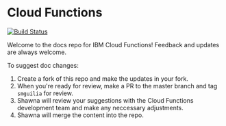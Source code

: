 # Cloud Functions

[![Build Status](https://travis.ibm.com/BlueMix-Fabric/bluewhisk-docs.svg?token=Rt7qrw9ADrkv4kFiywCq&branch=master)](https://travis.ibm.com/BlueMix-Fabric/bluewhisk-docs)

Welcome to the docs repo for IBM Cloud Functions! Feedback and updates are always welcome.






To suggest doc changes:

1. Create a fork of this repo and make the updates in your fork.
2. When you're ready for review, make a PR to the master branch and tag `smguilia` for review.
3. Shawna will review your suggestions with the Cloud Functions development team and make any neccessary adjustments.
4. Shawna will merge the content into the repo.





